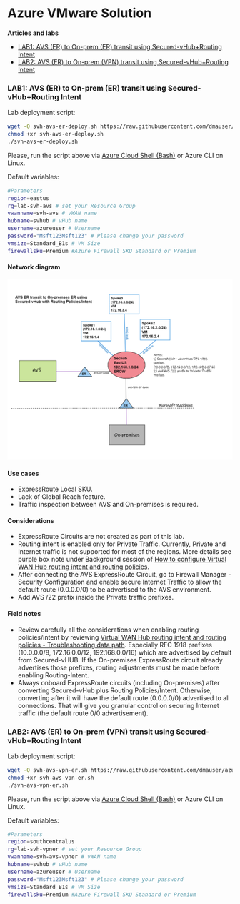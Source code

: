 # Azure VMware Solution

**Articles and labs**

- [LAB1: AVS (ER) to On-prem (ER) transit using Secured-vHub+Routing Intent](#lab1-avs-er-to-on-prem-er-transit-using-secured-vhubrouting-intent)
- [LAB2: AVS (ER) to On-prem (VPN) transit using Secured-vHub+Routing Intent](#lab2-avs-er-to-on-prem-vpn-transit-using-secured-vhubrouting-intent)

### LAB1: AVS (ER) to On-prem (ER) transit using Secured-vHub+Routing Intent

Lab deployment script:

```bash
wget -O svh-avs-er-deploy.sh https://raw.githubusercontent.com/dmauser/azure-vmware-solution/main/svh-er-transit/svh-avs-er-deploy.azcli
chmod +xr svh-avs-er-deploy.sh
./svh-avs-er-deploy.sh
```

Please, run the script above via [Azure Cloud Shell (Bash)](https://shell.azure.com/) or Azure CLI on Linux.

Default variables:

```Bash
#Parameters
region=eastus
rg=lab-svh-avs # set your Resource Group
vwanname=svh-avs # vWAN name
hubname=svhub # vHub name
username=azureuser # Username
password="Msft123Msft123" # Please change your password
vmsize=Standard_B1s # VM Size
firewallsku=Premium #Azure Firewall SKU Standard or Premium
```


#### Network diagram

![](./svh-er-transit/avs-svh-er-transit.png)

#### Use cases

- ExpressRoute Local SKU.
- Lack of Global Reach feature.
- Traffic inspection between AVS and On-premises is required.

#### Considerations

- ExpressRoute Circuits are not created as part of this lab.
- Routing intent is enabled only for Private Traffic. Currently, Private and Internet traffic is not supported for most of the regions. More details see purple box note under Background session of [How to configure Virtual WAN Hub routing intent and routing policies](https://learn.microsoft.com/en-us/azure/virtual-wan/how-to-routing-policies).
- After connecting the AVS ExpressRoute Circuit, go to Firewall Manager - Security Configuration and enable secure Internet Traffic to allow the default route (0.0.0.0/0) to be advertised to the AVS environment.
- Add AVS /22 prefix inside the Private traffic prefixes.

#### Field notes

- Review carefully all the considerations when enabling routing policies/intent by reviewing [Virtual WAN Hub routing intent and routing policies - Troubleshooting data path](https://learn.microsoft.com/en-us/azure/virtual-wan/how-to-routing-policies#troubleshooting). Especially RFC 1918 prefixes (10.0.0.0/8, 172.16.0.0/12, 192.168.0.0/16) which are advertised by default from Secured-vHUB. If the On-premises ExpressRoute circuit already advertises those prefixes, routing adjustments must be made before enabling Routing-Intent.
- Always onboard ExpressRoute circuits (including On-premises) after converting Secured-vHub plus Routing Policies/Intent. Otherwise, converting after it will have the default route (0.0.0.0/0) advertised to all connections. That will give you granular control on securing Internet traffic (the default route 0/0 advertisement).


### LAB2: AVS (ER) to On-prem (VPN) transit using Secured-vHub+Routing Intent

Lab deployment script:

```bash
wget -O svh-avs-vpn-er.sh https://raw.githubusercontent.com/dmauser/azure-vmware-solution/main/svh-vpn-er/svh-avs-vpn-er.azcli
chmod +xr svh-avs-vpn-er.sh
./svh-avs-vpn-er.sh
```

Please, run the script above via [Azure Cloud Shell (Bash)](https://shell.azure.com/) or Azure CLI on Linux.

Default variables:

```Bash
#Parameters
region=southcentralus
rg=lab-svh-vpner # set your Resource Group
vwanname=svh-avs-vpner # vWAN name
hubname=svhub # vHub name
username=azureuser # Username
password="Msft123Msft123" # Please change your password
vmsize=Standard_B1s # VM Size
firewallsku=Premium #Azure Firewall SKU Standard or Premium
```